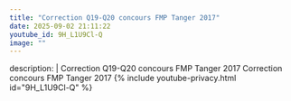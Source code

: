 ```yaml
---
title: "Correction Q19-Q20 concours FMP Tanger 2017"
date: 2025-09-02 21:11:22 
youtube_id: 9H_L1U9Cl-Q
image: ""
---
```

description: |
  Correction Q19-Q20 concours FMP Tanger 2017
  Correction  concours FMP Tanger 2017
{% include youtube-privacy.html id="9H_L1U9Cl-Q" %}
